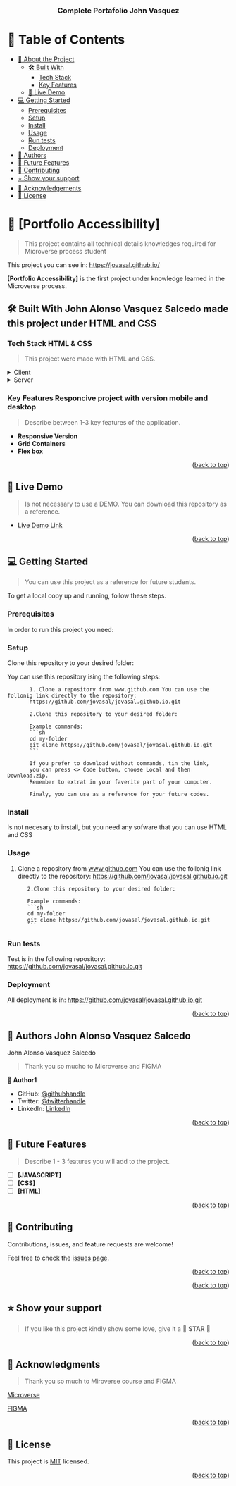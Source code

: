 <a name="readme-top"></a>


<div align="center">
  
  <h3><b>Complete Portafolio John Vasquez</b></h3>

</div>

# 📗 Table of Contents

- [📖 About the Project](#about-project)
  - [🛠 Built With](#built-with)
    - [Tech Stack](#tech-stack)
    - [Key Features](#key-features)
  - [🚀 Live Demo](#live-demo)
- [💻 Getting Started](#getting-started)
  - [Prerequisites](#prerequisites)
  - [Setup](#setup)
  - [Install](#install)
  - [Usage](#usage)
  - [Run tests](#run-tests)
  - [Deployment](#deployment)
- [👥 Authors](#authors)
- [🔭 Future Features](#future-features)
- [🤝 Contributing](#contributing)
- [⭐️ Show your support](#support)
- [🙏 Acknowledgements](#acknowledgements)
- [📝 License](#license)

<!-- PROJECT DESCRIPTION -->

# 📖 [Portfolio Accessibility] <a name="about-project"></a>

> This project contains all technical details knowledges required for Microverse process student

 This project you can see in: https://jovasal.github.io/ 

**[Portfolio Accessibility]** is the first project under knowledge learned in the Microverse process.

## 🛠 Built With <a name="built-with">John Alonso Vasquez Salcedo made this project under HTML and CSS</a>

### Tech Stack <a name="tech-stack">HTML & CSS</a>

> This project were made with HTML and CSS.

<details>
  <summary>Client</summary>
  <ul>
    <li><a href="https://html.com/">html</a></li>
  </ul>
</details>

<details>
  <summary>Server</summary>
  <ul>
    <li><a href="https://desarrolloweb.com/home/css">css</a></li>
  </ul>
</details>

### Key Features <a name="key-features">Responcive project with version mobile and desktop</a>

> Describe between 1-3 key features of the application.

- **Responsive Version**
- **Grid Containers**
- **Flex box**

<p align="right">(<a href="#readme-top">back to top</a>)</p>

## 🚀 Live Demo <a name="live-demo"></a>

> Is not necessary to use a DEMO. You can download this repository as a reference.

- [Live Demo Link](https://github.com/jovasal/jovasal.github.io.git)

<p align="right">(<a href="#readme-top">back to top</a>)</p>

## 💻 Getting Started <a name="getting-started"></a>

> You can use this project as a reference for future students.

To get a local copy up and running, follow these steps.

### Prerequisites

In order to run this project you need:

<!--
Example command:

```sh
 gem install rails
```
 -->

### Setup

Clone this repository to your desired folder:

Yoy can use this repository ising the following steps:
           
           1. Clone a repository from www.github.com You can use the follonig link directly to the repository:
           https://github.com/jovasal/jovasal.github.io.git
           
           2.Clone this repository to your desired folder:
           
           Example commands:
           ```sh
           cd my-folder
           git clone https://github.com/jovasal/jovasal.github.io.git
           ```
           
           If you prefer to download without commands, tin the link, 
           you can press <> Code button, choose Local and then Download.zip. 
           Remember to extrat in your faverite part of your computer.
           
           Finaly, you can use as a reference for your future codes.

### Install

Is not necesary to install, but you need any sofware that you can use HTML and CSS

### Usage

 1. Clone a repository from www.github.com You can use the follonig link directly to the repository:
           https://github.com/jovasal/jovasal.github.io.git
           
           2.Clone this repository to your desired folder:
           
           Example commands:
           ```sh
           cd my-folder
           git clone https://github.com/jovasal/jovasal.github.io.git
           ```

### Run tests

Test is in the following repository: https://github.com/jovasal/jovasal.github.io.git

### Deployment


All deployment is in: https://github.com/jovasal/jovasal.github.io.git

<p align="right">(<a href="#readme-top">back to top</a>)</p>

## 👥 Authors <a name="authors">John Alonso Vasquez Salcedo</a>

John Alonso Vasquez Salcedo

> Thank you so mucho to Microverse and FIGMA

👤 **Author1**

- GitHub: [@githubhandle](https://github.com/jovasal/)
- Twitter: [@twitterhandle](https://twitter.com/jovasal)
- LinkedIn: [LinkedIn](https://www.linkedin.com/in/john-alonso-vasquez-salcedo-95749632/)

<p align="right">(<a href="#readme-top">back to top</a>)</p>

## 🔭 Future Features <a name="future-features"></a>

> Describe 1 - 3 features you will add to the project.

- [ ] **[JAVASCRIPT]**
- [ ] **[CSS]**
- [ ] **[HTML]**

<p align="right">(<a href="#readme-top">back to top</a>)</p>

## 🤝 Contributing <a name="contributing"></a>

Contributions, issues, and feature requests are welcome!

Feel free to check the [issues page](https://github.com/jovasal/jovasal.github.io.git/issues).

<p align="right">(<a href="#readme-top">back to top</a>)</p>

<p align="right">(<a href="#readme-top">back to top</a>)</p>

## ⭐️ Show your support <a name="support"></a>

> If you like this project kindly show some love, give it a 🌟 **STAR** 🌟

<p align="right">(<a href="#readme-top">back to top</a>)</p>

## 🙏 Acknowledgments <a name="acknowledgements"></a>

> Thank you so much to Miroverse course and FIGMA

[Microverse](https://www.microverse.org/es/inicio)

[FIGMA](https://www.figma.com/file/l7SqJ3ZfkAKih9sFxvWSR4/Microverse-Student-Project-1?type=design&node-id=0-1&t=RPW7Tc9sYQ99gXvI-0)

<p align="right">(<a href="#readme-top">back to top</a>)</p>

## 📝 License <a name="license"></a>

This project is [MIT](./MIT.md) licensed.

<p align="right">(<a href="#readme-top">back to top</a>)</p>
